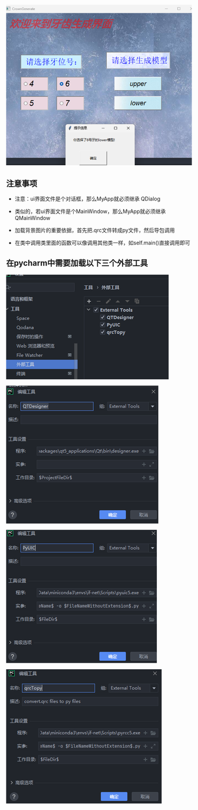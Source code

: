![img.png](img/img.png)

## 注意事项
* 注意：ui界面文件是个对话框，那么MyApp就必须继承 QDialog

* 类似的，若ui界面文件是个MainWindow，那么MyApp就必须继承 QMainWindow

* 加载背景图片的重要依据，首先把.qrc文件转成py文件，然后导包调用

* 在类中调用类里面的函数可以像调用其他类一样，如self.main()直接调用即可

## 在pycharm中需要加载以下三个外部工具

![img_1.png](img/img_1.png)

![img.png](img/img_2.png)

![img_1.png](img/img_3.png)

![img_2.png](img/img_4.png)

